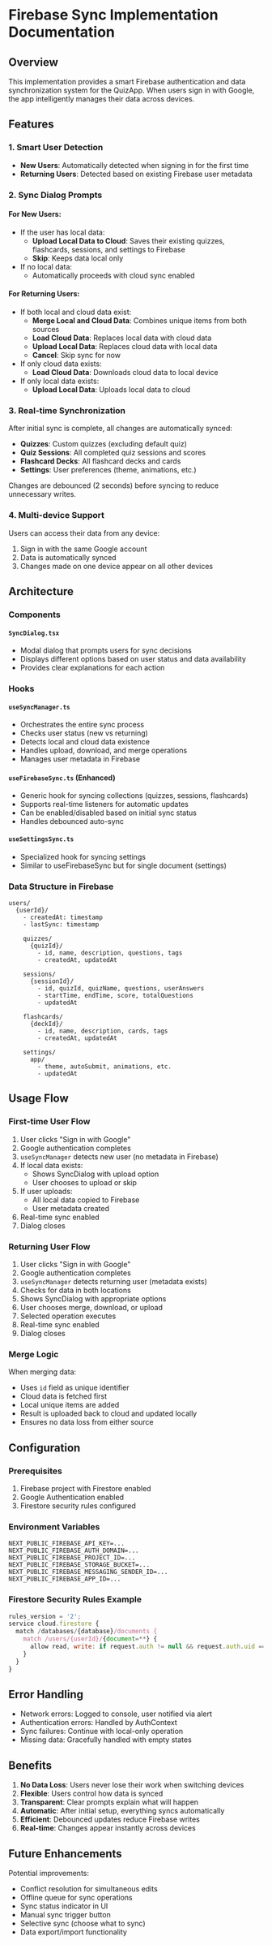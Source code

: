 # Firebase Sync Implementation Documentation

## Overview

This implementation provides a smart Firebase authentication and data synchronization system for the QuizApp. When users sign in with Google, the app intelligently manages their data across devices.

## Features

### 1. Smart User Detection
- **New Users**: Automatically detected when signing in for the first time
- **Returning Users**: Detected based on existing Firebase user metadata

### 2. Sync Dialog Prompts

#### For New Users:
- If the user has local data:
  - **Upload Local Data to Cloud**: Saves their existing quizzes, flashcards, sessions, and settings to Firebase
  - **Skip**: Keeps data local only
- If no local data:
  - Automatically proceeds with cloud sync enabled

#### For Returning Users:
- If both local and cloud data exist:
  - **Merge Local and Cloud Data**: Combines unique items from both sources
  - **Load Cloud Data**: Replaces local data with cloud data
  - **Upload Local Data**: Replaces cloud data with local data
  - **Cancel**: Skip sync for now
- If only cloud data exists:
  - **Load Cloud Data**: Downloads cloud data to local device
- If only local data exists:
  - **Upload Local Data**: Uploads local data to cloud

### 3. Real-time Synchronization

After initial sync is complete, all changes are automatically synced:
- **Quizzes**: Custom quizzes (excluding default quiz)
- **Quiz Sessions**: All completed quiz sessions and scores
- **Flashcard Decks**: All flashcard decks and cards
- **Settings**: User preferences (theme, animations, etc.)

Changes are debounced (2 seconds) before syncing to reduce unnecessary writes.

### 4. Multi-device Support

Users can access their data from any device:
1. Sign in with the same Google account
2. Data is automatically synced
3. Changes made on one device appear on all other devices

## Architecture

### Components

#### `SyncDialog.tsx`
- Modal dialog that prompts users for sync decisions
- Displays different options based on user status and data availability
- Provides clear explanations for each action

### Hooks

#### `useSyncManager.ts`
- Orchestrates the entire sync process
- Checks user status (new vs returning)
- Detects local and cloud data existence
- Handles upload, download, and merge operations
- Manages user metadata in Firebase

#### `useFirebaseSync.ts` (Enhanced)
- Generic hook for syncing collections (quizzes, sessions, flashcards)
- Supports real-time listeners for automatic updates
- Can be enabled/disabled based on initial sync status
- Handles debounced auto-sync

#### `useSettingsSync.ts`
- Specialized hook for syncing settings
- Similar to useFirebaseSync but for single document (settings)

### Data Structure in Firebase

```
users/
  {userId}/
    - createdAt: timestamp
    - lastSync: timestamp
    
    quizzes/
      {quizId}/
        - id, name, description, questions, tags
        - createdAt, updatedAt
    
    sessions/
      {sessionId}/
        - id, quizId, quizName, questions, userAnswers
        - startTime, endTime, score, totalQuestions
        - updatedAt
    
    flashcards/
      {deckId}/
        - id, name, description, cards, tags
        - createdAt, updatedAt
    
    settings/
      app/
        - theme, autoSubmit, animations, etc.
        - updatedAt
```

## Usage Flow

### First-time User Flow
1. User clicks "Sign in with Google"
2. Google authentication completes
3. `useSyncManager` detects new user (no metadata in Firebase)
4. If local data exists:
   - Shows SyncDialog with upload option
   - User chooses to upload or skip
5. If user uploads:
   - All local data copied to Firebase
   - User metadata created
6. Real-time sync enabled
7. Dialog closes

### Returning User Flow
1. User clicks "Sign in with Google"
2. Google authentication completes
3. `useSyncManager` detects returning user (metadata exists)
4. Checks for data in both locations
5. Shows SyncDialog with appropriate options
6. User chooses merge, download, or upload
7. Selected operation executes
8. Real-time sync enabled
9. Dialog closes

### Merge Logic
When merging data:
- Uses `id` field as unique identifier
- Cloud data is fetched first
- Local unique items are added
- Result is uploaded back to cloud and updated locally
- Ensures no data loss from either source

## Configuration

### Prerequisites
1. Firebase project with Firestore enabled
2. Google Authentication enabled
3. Firestore security rules configured

### Environment Variables
```
NEXT_PUBLIC_FIREBASE_API_KEY=...
NEXT_PUBLIC_FIREBASE_AUTH_DOMAIN=...
NEXT_PUBLIC_FIREBASE_PROJECT_ID=...
NEXT_PUBLIC_FIREBASE_STORAGE_BUCKET=...
NEXT_PUBLIC_FIREBASE_MESSAGING_SENDER_ID=...
NEXT_PUBLIC_FIREBASE_APP_ID=...
```

### Firestore Security Rules Example
```javascript
rules_version = '2';
service cloud.firestore {
  match /databases/{database}/documents {
    match /users/{userId}/{document=**} {
      allow read, write: if request.auth != null && request.auth.uid == userId;
    }
  }
}
```

## Error Handling

- Network errors: Logged to console, user notified via alert
- Authentication errors: Handled by AuthContext
- Sync failures: Continue with local-only operation
- Missing data: Gracefully handled with empty states

## Benefits

1. **No Data Loss**: Users never lose their work when switching devices
2. **Flexible**: Users control how data is synced
3. **Transparent**: Clear prompts explain what will happen
4. **Automatic**: After initial setup, everything syncs automatically
5. **Efficient**: Debounced updates reduce Firebase writes
6. **Real-time**: Changes appear instantly across devices

## Future Enhancements

Potential improvements:
- Conflict resolution for simultaneous edits
- Offline queue for sync operations
- Sync status indicator in UI
- Manual sync trigger button
- Selective sync (choose what to sync)
- Data export/import functionality
